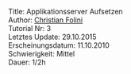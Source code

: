 Title: Applikationsserver Aufsetzen  
Author: <a href="mailto:christian.folini@netnea.com">Christian Folini</a>  
Tutorial Nr: 3  
Letztes Update: 29.10.2015  
Erscheinungsdatum: 11.10.2010  
Schwierigkeit: Mittel  
Dauer: 1/2h
